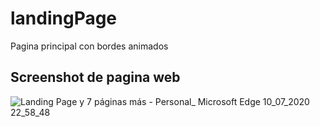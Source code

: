 # landingPage
Pagina principal con bordes animados
## Screenshot de pagina web
![Landing Page y 7 páginas más - Personal_ Microsoft​ Edge 10_07_2020 22_58_48](https://user-images.githubusercontent.com/43487096/87216885-fcfbd400-c300-11ea-865e-6228729f1046.png)
